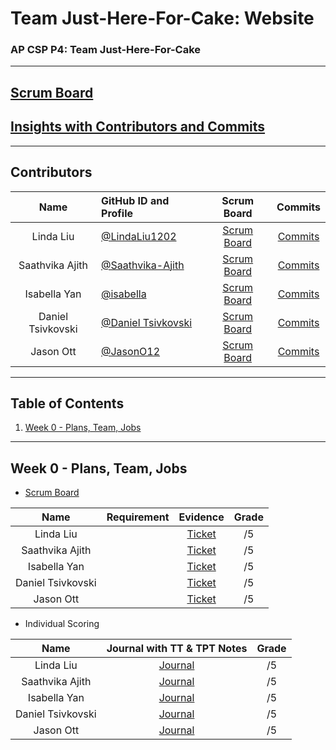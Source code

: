 # Team Just-Here-For-Cake: Website
### AP CSP P4: Team Just-Here-For-Cake
---
## [Scrum Board](  )
## [Insights with Contributors and Commits]( https://github.com/LindaLiu1202/just_cakes/graphs/contributors )
--- 
###   <h2 id="contributers">Contributors</h2>
| Name | GitHub ID and Profile | Scrum Board | Commits |
|:----:|:----------------------|:-----------:|:-------:|
| Linda Liu | [@LindaLiu1202](https://github.com/LindaLiu1202) |[Scrum Board](https://github.com/PranaviInukurti/flask_portfolio/projects/1?card_filter_query=assignee%3Alindaliu1202) | [Commits](https://github.com/samayass/flask_portfolio/commits?author=LindaLiu1202)
| Saathvika Ajith | [@Saathvika-Ajith](https://github.com/Saathvika-Ajith) | [Scrum Board](https://github.com/PranaviInukurti/flask_portfolio/projects/1?card_filter_query=assignee%3Asaathvika-ajith) | [Commits](https://github.com/PranaviInukurti/flask_portfolio/commits?author=Saathvika-Ajith)
| Isabella Yan | [@isabella](https://github.com/yqw7  )  |[Scrum Board](  ) | [Commits](  )
| Daniel Tsivkovski | [@Daniel Tsivkovski]( https://github.com/dtsivkovski )  |[Scrum Board](  ) | [Commits](  )
| Jason Ott | [@JasonO12]( https://github.com/JasonO12 )  |[Scrum Board](  ) | [Commits](  )


---
## Table of Contents
1. [Week 0 - Plans, Team, Jobs](#Week0)
---

###   <h2 id="Week0">Week 0 - Plans, Team, Jobs</h2>
- <a href="  ">Scrum Board</a>

| Name | Requirement | Evidence | Grade |
|:----:|:-----------:|:--------:|:-----:|
| Linda Liu |  |<a href="  ">Ticket</a><br>|/5|
| Saathvika Ajith |  |<a href="  ">Ticket</a><br>|/5|
| Isabella Yan  |  |<a href="  ">Ticket</a><br>|/5|
| Daniel Tsivkovski  |  |<a href="  ">Ticket</a><br>|/5|
| Jason Ott  |  |<a href="  ">Ticket</a><br>|/5|

- Individual Scoring

| Name | Journal with TT & TPT Notes | Grade |
|:----:|:---------------------------:|:-----:|
| Linda Liu | <a href="  ">Journal</a> | /5 |
| Saathvika Ajith | <a href="  ">Journal</a> | /5 |
| Isabella Yan   | <a href="  ">Journal</a> |  /5 |
| Daniel Tsivkovski  | <a href="  ">Journal</a> | /5 |
| Jason Ott   | <a href="  ">Journal</a> | /5 |
